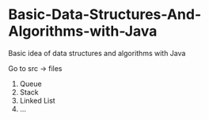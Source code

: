 # Basic-Data-Structures-And-Algorithms-with-Java
Basic idea of data structures and algorithms with Java

Go to src -> files

1) Queue
2) Stack
3) Linked List
4) ...
